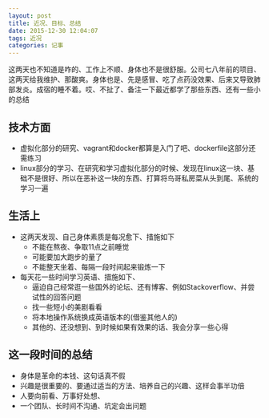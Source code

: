 ```yaml
---
layout: post
title: 近况、目标、总结
date: 2015-12-30 12:04:07
tags: 近况
categories: 记事
---
```


这两天也不知道是咋的、工作上不顺、身体也不是很舒服。公司七八年前的项目、这两天给我维护、那酸爽。身体也是、先是感冒、吃了点药没效果、后来又导致肺部发炎。成宿的睡不着。哎、不扯了、备注一下最近都学了那些东西、还有一些小的总结

## 技术方面
* 虚拟化部分的研究、vagrant和docker都算是入门了吧、dockerfile这部分还需练习
* linux部分的学习、在研究和学习虚拟化部分的时候、发现在linux这一块、基础不是很好、所以在恶补这一块的东西、打算将鸟哥私房菜从头到尾、系统的学习一遍
## 生活上
* 这两天发现、自己身体素质是每况愈下、措施如下
	* 不能在熬夜、争取11点之前睡觉
	* 可能要加大跑步的量了
	* 不能整天坐着、每隔一段时间起来锻炼一下
* 每天花一些时间学习英语、措施如下、
	* 逼迫自己经常逛一些国外的论坛、还有博客、例如Stackoverflow、并尝试性的回答问题
	* 找一些短小的美剧看看
	* 将本地操作系统换成英语版本的(借鉴其他人的)
	* 其他的、还没想到、到时候如果有效果的话、我会分享一些心得

## 这一段时间的总结
* 身体是革命的本钱、这句话真不假
* 兴趣是很重要的、要通过适当的方法、培养自己的兴趣、这样会事半功倍
* 人要向前看、万事好处想、
* 一个团队、长时间不沟通、坑定会出问题